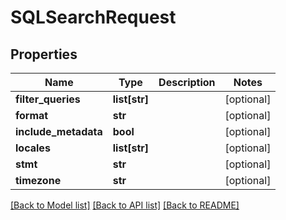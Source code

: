 # SQLSearchRequest

## Properties
Name | Type | Description | Notes
------------ | ------------- | ------------- | -------------
**filter_queries** | **list[str]** |  | [optional] 
**format** | **str** |  | [optional] 
**include_metadata** | **bool** |  | [optional] 
**locales** | **list[str]** |  | [optional] 
**stmt** | **str** |  | [optional] 
**timezone** | **str** |  | [optional] 

[[Back to Model list]](../README.md#documentation-for-models) [[Back to API list]](../README.md#documentation-for-api-endpoints) [[Back to README]](../README.md)

